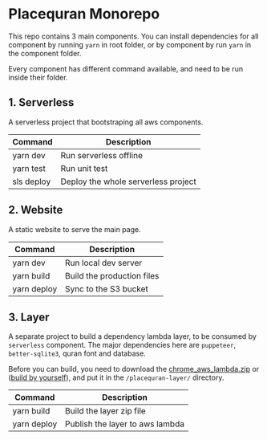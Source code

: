 # Placequran Monorepo

This repo contains 3 main components. You can install dependencies for all component by running `yarn` in root folder, or by component by run `yarn` in the component folder.

Every component has different command available, and need to be run inside their folder.

## 1. Serverless

A serverless project that bootstraping all aws components.

| Command    | Description                         |
| ---------- | ----------------------------------- |
| yarn dev   | Run serverless offline              |
| yarn test  | Run unit test                       |
| sls deploy | Deploy the whole serverless project |

## 2. Website

A static website to serve the main page.

| Command     | Description                |
| ----------- | -------------------------- |
| yarn dev    | Run local dev server       |
| yarn build  | Build the production files |
| yarn deploy | Sync to the S3 bucket      |

## 3. Layer

A separate project to build a dependency lambda layer, to be consumed by `serverless` component. The major dependencies here are `puppeteer`, `better-sqlite3`, quran font and database.

Before you can build, you need to download the [chrome_aws_lambda.zip](https://github.com/shelfio/chrome-aws-lambda-layer) or ([build by yourself](https://github.com/alixaxel/chrome-aws-lambda#aws-lambda-layer)), and put it in the `/placequran-layer/` directory.

| Command     | Description                     |
| ----------- | ------------------------------- |
| yarn build  | Build the layer zip file        |
| yarn deploy | Publish the layer to aws lambda |
